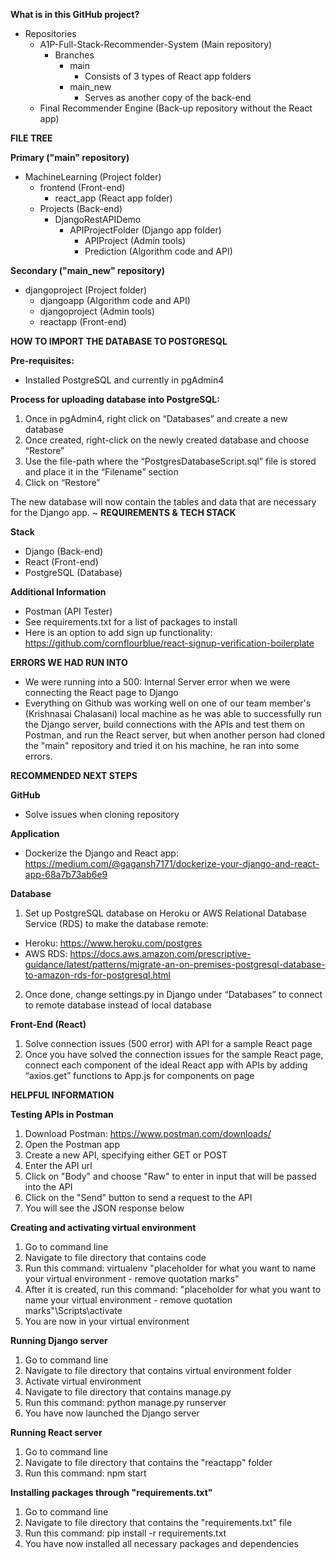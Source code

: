 **What is in this GitHub project?**
- Repositories
  - A1P-Full-Stack-Recommender-System (Main repository)
    - Branches
      - main
        - Consists of 3 types of React app folders
      - main_new
        - Serves as another copy of the back-end
  - Final Recommender Engine (Back-up repository without the React app)

**FILE TREE**

**Primary ("main" repository)**
- MachineLearning (Project folder)
  - frontend (Front-end)
    - react_app (React app folder)
  - Projects (Back-end)
    - DjangoRestAPIDemo
      - APIProjectFolder (Django app folder)
        - APIProject (Admin tools)
        - Prediction (Algorithm code and API)

**Secondary ("main_new" repository)**
- djangoproject (Project folder)
  - djangoapp (Algorithm code and API)
  - djangoproject (Admin tools)
  - reactapp (Front-end)  
      
**HOW TO IMPORT THE DATABASE TO POSTGRESQL**

**Pre-requisites:**

- Installed PostgreSQL and currently in pgAdmin4

**Process for uploading database into PostgreSQL:**

1. Once in pgAdmin4, right click on “Databases” and create a new database
2. Once created, right-click on the newly created database and choose “Restore”
3. Use the file-path where the “PostgresDatabaseScript.sql” file is stored and place it in the “Filename” section
4. Click on “Restore”

The new database will now contain the tables and data that are necessary for the Django app.
~
**REQUIREMENTS & TECH STACK**

**Stack**

- Django (Back-end)
- React (Front-end)
- PostgreSQL (Database)

**Additional Information**
- Postman (API Tester)
- See requirements.txt for a list of packages to install
- Here is an option to add sign up functionality: https://github.com/cornflourblue/react-signup-verification-boilerplate   
       
 **ERRORS WE HAD RUN INTO**

 - We were running into a 500: Internal Server error when we were connecting the React page to Django
 - Everything on Github was working well on one of our team member's (Krishnasai Chalasani) local machine as he was able to successfully run the Django server, build connections with the APIs and test them on Postman, and run the React server, but when another person had cloned the "main" repository and tried it on his machine, he ran into some errors.

**RECOMMENDED NEXT STEPS**

**GitHub**
- Solve issues when cloning repository

**Application**
- Dockerize the Django and React app: https://medium.com/@gagansh7171/dockerize-your-django-and-react-app-68a7b73ab6e9

**Database**
1. Set up PostgreSQL database on Heroku or AWS Relational Database Service (RDS) to make the database remote:
  - Heroku: https://www.heroku.com/postgres
  - AWS RDS: https://docs.aws.amazon.com/prescriptive-guidance/latest/patterns/migrate-an-on-premises-postgresql-database-to-amazon-rds-for-postgresql.html
2. Once done, change settings.py in Django under “Databases” to connect to remote database instead of local database

**Front-End (React)**
1. Solve connection issues (500 error) with API for a sample React page
2. Once you have solved the connection issues for the sample React page, connect each component of the ideal React app with APIs by adding “axios.get” functions to App.js for components on page

**HELPFUL INFORMATION**

**Testing APIs in Postman**
1. Download Postman: https://www.postman.com/downloads/
2. Open the Postman app 
3. Create a new API, specifying either GET or POST
4. Enter the API url
5. Click on "Body" and choose "Raw" to enter in input that will be passed into the API
6. Click on the "Send" button to send a request to the API
7. You will see the JSON response below

**Creating and activating virtual environment**
1. Go to command line
2. Navigate to file directory that contains code
3. Run this command: virtualenv "placeholder for what you want to name your virtual environment - remove quotation marks"
4. After it is created, run this command: "placeholder for what you want to name your virtual environment - remove quotation marks"\Scripts\activate
5. You are now in your virtual environment

**Running Django server**
1. Go to command line
2. Navigate to file directory that contains virtual environment folder
3. Activate virtual environment
4. Navigate to file directory that contains manage.py
5. Run this command: python manage.py runserver
6. You have now launched the Django server

**Running React server**
1. Go to command line
2. Navigate to file directory that contains the "reactapp" folder
3. Run this command: npm start

**Installing packages through "requirements.txt"**
1. Go to command line
2. Navigate to file directory that contains the "requirements.txt" file
3. Run this command: pip install -r requirements.txt
4. You have now installed all necessary packages and dependencies
